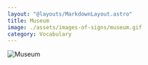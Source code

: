 ```yaml
---
layout: "@layouts/MarkdownLayout.astro"
title: Museum
image: ./assets/images-of-signs/museum.gif
category: Vocabulary
---
```


![Museum](@signs/museum.gif)
